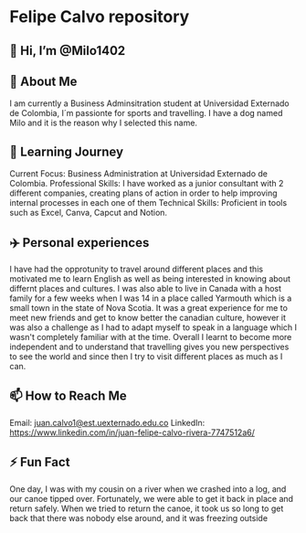 # Felipe Calvo repository

## 👋 Hi, I’m @Milo1402

## 👀 About Me

I am currently a Business Adminsitration student at Universidad Externado de Colombia, I´m passionte for sports and travelling. I have a dog named Milo and it is the reason why I selected this name.

## 🌱 Learning Journey

Current Focus: Business Administration at Universidad Externado de Colombia.
Professional Skills: I have worked as a junior consultant with 2 different companies, creating plans of action in order to help improving internal processes in each one of them
Technical Skills: Proficient in tools such as Excel, Canva, Capcut and Notion.

## ✈️ Personal experiences

I have had the opprotunity to travel around different places and this motivated me to learn English as well as being interested in knowing about differnt places and cultures. I was also able to live in Canada with a host family for a few weeks when I was 14 in a place called Yarmouth which is a small town in the state of Nova Scotia. It was a great experience for me to meet new friends and get to know better the canadian culture, however it was also a challenge as I had to adapt myself to speak in a language which I wasn't completely familiar with at the time. Overall I learnt to become more independent and to understand that travelling gives you new perspectives to see the world and since then I try to visit different places as much as I can.

## 📫 How to Reach Me

Email: juan.calvo1@est.uexternado.edu.co
LinkedIn: https://www.linkedin.com/in/juan-felipe-calvo-rivera-7747512a6/

## ⚡ Fun Fact

One day, I was with my cousin on a river when we crashed into a log, and our canoe tipped over. Fortunately, we were able to get it back in place and return safely. When we tried to return the canoe, it took us so long to get back that there was nobody else around, and it was freezing outside
